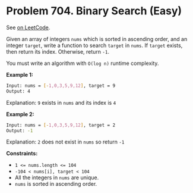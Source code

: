 Problem 704. Binary Search (Easy)
=================================

See [on LeetCode](https://leetcode.com/problems/binary-search/).

Given an array of integers `nums` which is sorted in ascending order, and an integer `target`,
write a function to search `target` in `nums`. If `target` exists, then return its index.
Otherwise, return `-1`.

You must write an algorithm with `O(log n)` runtime complexity.

**Example 1:**

```bash
Input: nums = [-1,0,3,5,9,12], target = 9
Output: 4
```

Explanation: `9` exists in `nums` and its index is `4`

**Example 2:**

```bash
Input: nums = [-1,0,3,5,9,12], target = 2
Output: -1
```

Explanation: `2` does not exist in `nums` so return `-1`

**Constraints:**

* `1 <= nums.length <= 104`
* `-104 < nums[i], target < 104`
* All the integers in `nums` are unique.
* `nums` is sorted in ascending order.
